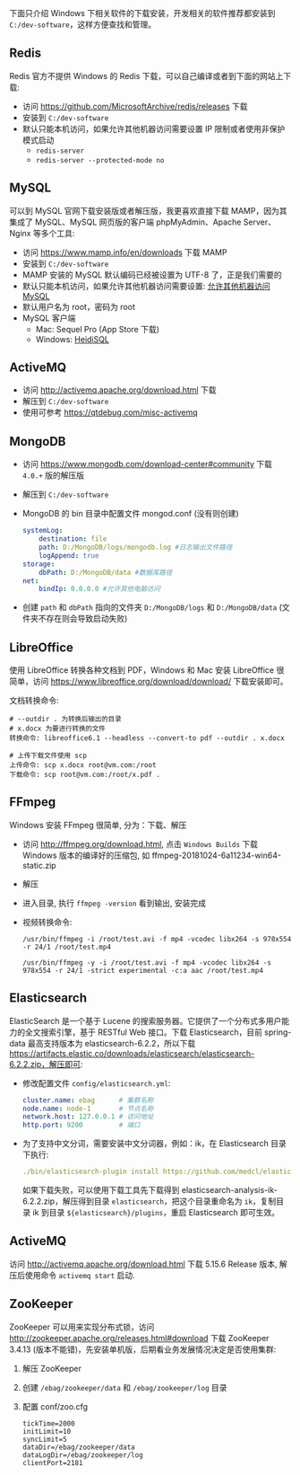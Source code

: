 下面只介绍 Windows 下相关软件的下载安装，开发相关的软件推荐都安装到 `C:/dev-software`，这样方便查找和管理。

## Redis

Redis 官方不提供 Windows 的 Redis 下载，可以自己编译或者到下面的网站上下载:

* 访问 <https://github.com/MicrosoftArchive/redis/releases>  下载
* 安装到 `C:/dev-software`
* 默认只能本机访问，如果允许其他机器访问需要设置 IP 限制或者使用非保护模式启动
  * `redis-server`
  * `redis-server --protected-mode no`

## MySQL

可以到 MySQL 官网下载安装版或者解压版，我更喜欢直接下载 MAMP，因为其集成了 MySQL、MySQL 网页版的客户端 phpMyAdmin、Apache Server、Nginx 等多个工具:

* 访问 <https://www.mamp.info/en/downloads> 下载 MAMP
* 安装到 `C:/dev-software`
* MAMP 安装的 MySQL 默认编码已经被设置为 UTF-8 了，正是我们需要的
* 默认只能本机访问，如果允许其他机器访问需要设置: [允许其他机器访问 MySQL](https://qtdebug.com/mysql-wan)
* 默认用户名为 root，密码为 root
* MySQL 客户端
  * Mac: Sequel Pro (App Store 下载)
  * Windows: [HeidiSQL](https://www.heidisql.com/download.php)

## ActiveMQ

* 访问 <http://activemq.apache.org/download.html> 下载
* 解压到 `C:/dev-software`
* 使用可参考 https://qtdebug.com/misc-activemq

## MongoDB

* 访问 <https://www.mongodb.com/download-center#community> 下载 `4.0.+` 版的解压版

* 解压到 `C:/dev-software`

* MongoDB 的 bin 目录中配置文件 mongod.conf (没有则创建)

  ```yaml
  systemLog:
      destination: file
      path: D:/MongoDB/logs/mongodb.log #日志输出文件路径
      logAppend: true
  storage:
      dbPath: D:/MongoDB/data #数据库路径
  net:
      bindIp: 0.0.0.0 #允许其他电脑访问
  ```

* 创建 `path` 和 `dbPath` 指向的文件夹 `D:/MongoDB/logs` 和 `D:/MongoDB/data` (文件夹不存在则会导致启动失败)

## LibreOffice

使用 LibreOffice 转换各种文档到 PDF，Windows 和 Mac 安装 LibreOffice 很简单，访问 <https://www.libreoffice.org/download/download/> 下载安装即可。

文档转换命令:

```
# --outdir . 为转换后输出的目录
# x.docx 为要进行转换的文件
转换命令: libreoffice6.1 --headless --convert-to pdf --outdir . x.docx

# 上传下载文件使用 scp
上传命令: scp x.docx root@vm.com:/root
下载命令: scp root@vm.com:/root/x.pdf .
```

## FFmpeg

Windows 安装 FFmpeg 很简单, 分为：下载、解压

* 访问 http://ffmpeg.org/download.html, 点击 `Windows Builds` 下载 Windows 版本的编译好的压缩包, 如 ffmpeg-20181024-6a11234-win64-static.zip

* 解压

* 进入目录, 执行 `ffmpeg -version` 看到输出, 安装完成

* 视频转换命令:

  ```
  /usr/bin/ffmpeg -i /root/test.avi -f mp4 -vcodec libx264 -s 978x554 -r 24/1 /root/test.mp4
  
  /usr/bin/ffmpeg -y -i /root/test.avi -f mp4 -vcodec libx264 -s 978x554 -r 24/1 -strict experimental -c:a aac /root/test.mp4
  ```

## Elasticsearch

ElasticSearch 是一个基于 Lucene 的搜索服务器。它提供了一个分布式多用户能力的全文搜索引擎，基于 RESTful Web 接口。下载 Elasticsearch，目前 spring-data 最高支持版本为 elasticsearch-6.2.2，所以下载 https://artifacts.elastic.co/downloads/elasticsearch/elasticsearch-6.2.2.zip，解压即可:

- 修改配置文件 `config/elasticsearch.yml`:

  ```yaml
  cluster.name: ebag      # 集群名称
  node.name: node-1       # 节点名称
  network.host: 127.0.0.1 # 访问地址
  http.port: 9200         # 端口
  ```

- 为了支持中文分词，需要安装中文分词器，例如：ik，在 Elasticsearch 目录下执行:

  ```yaml
  ./bin/elasticsearch-plugin install https://github.com/medcl/elasticsearch-analysis-ik/releases/download/v6.2.2/elasticsearch-analysis-ik-6.2.2.zip
  ```

  如果下载失败，可以使用下载工具先下载得到 elasticsearch-analysis-ik-6.2.2.zip，解压得到目录 `elasticsearch`，把这个目录重命名为 `ik`，复制目录 ik 到目录 `${elasticsearch}/plugins`，重启 Elasticsearch 即可生效。

## ActiveMQ

访问 http://activemq.apache.org/download.html 下载 5.15.6 Release 版本, 解压后使用命令 `activemq start` 启动.

## ZooKeeper

ZooKeeper 可以用来实现分布式锁，访问 <http://zookeeper.apache.org/releases.html#download> 下载 ZooKeeper 3.4.13 (版本不能错)，先安装单机版，后期看业务发展情况决定是否使用集群:

1. 解压 ZooKeeper

2. 创建 `/ebag/zookeeper/data` 和 `/ebag/zookeeper/log` 目录

3. 配置 conf/zoo.cfg

   ```
   tickTime=2000
   initLimit=10
   syncLimit=5
   dataDir=/ebag/zookeeper/data
   dataLogDir=/ebag/zookeeper/log
   clientPort=2181
   ```
